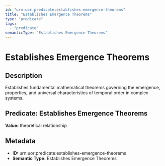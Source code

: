 ```yaml
---
id: "urn:uor:predicate:establishes-emergence-theorems"
title: "Establishes Emergence Theorems"
type: "predicate"
tags:
  - "predicate"
semanticType: "Establishes Emergence Theorems"
---
```


# Establishes Emergence Theorems

## Description

Establishes fundamental mathematical theorems governing the emergence, properties, and universal characteristics of temporal order in complex systems.

## Predicate: Establishes Emergence Theorems

**Value:** theoretical relationship

## Metadata

- **ID:** urn:uor:predicate:establishes-emergence-theorems
- **Semantic Type:** Establishes Emergence Theorems
